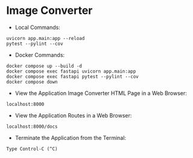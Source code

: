 # Image Converter

- Local Commands:
```
uvicorn app.main:app --reload
pytest --pylint --cov
```

- Docker Commands:
```
docker compose up --build -d
docker compose exec fastapi uvicorn app.main:app
docker compose exec fastapi pytest --pylint --cov
docker compose down
```

- View the Application Image Converter HTML Page in a Web Browser:
```
localhost:8000
```

- View the Application Routes in a Web Browser:
```
localhost:8000/docs
```

- Terminate the Application from the Terminal:
```
Type Control-C (^C)
```
